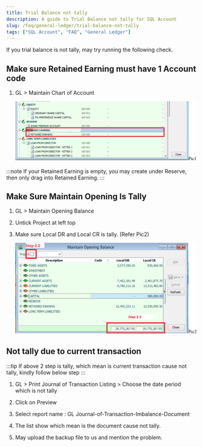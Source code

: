 ```yaml
---
title: Trial Balance not tally
description: A guide to Trial Balance not tally for SQL Account
slug: /faq/general-ledger/trial-balance-not-tally
tags: ["SQL Account", "FAQ", "General Ledger"]
---
```


If you trial balance is not tally, may try running the following check.

## Make sure Retained Earning must have 1 Account code

1. GL > Maintain Chart of Account

    ![1](../../../static/img/general-ledger/trial-balance-not-tally/1.png)

:::note
If your Retained Earning is empty, you may create under Reserve, then only drag into Retained Earning.
:::

## Make Sure Maintain Opening Is Tally

1. GL > Maintain Opening Balance

2. Untick Project at left top

3. Make sure Local DR and Local CR is tally. (Refer Pic2)

   ![2](../../../static/img/general-ledger/trial-balance-not-tally/2.png)

## Not tally due to current transaction

:::tip
If above 2 step is tally, which mean is current transaction cause not tally, kindly follow below step
:::

1. GL > Print Journal of Transaction Listing > Choose the date period which is not tally

2. Click on Preview

3. Select report name : GL Journal-of-Transaction-Imbalance-Document

4. The list show which mean is the document cause not tally.

5. May upload the backup file to us and mention the problem.
